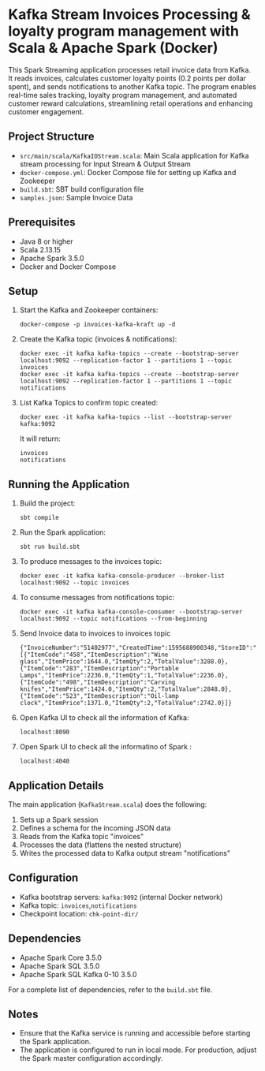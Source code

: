 # Kafka Stream Invoices Processing & loyalty program management with Scala & Apache Spark (Docker)

This Spark Streaming application processes retail invoice data from Kafka.
It reads invoices, calculates customer loyalty points (0.2 points per dollar spent),
and sends notifications to another Kafka topic. The program enables real-time sales tracking,
loyalty program management, and automated customer reward calculations, streamlining retail operations and enhancing customer engagement.

## Project Structure

- `src/main/scala/KafkaIOStream.scala`: Main Scala application for Kafka stream processing for Input Stream & Output Stream
- `docker-compose.yml`: Docker Compose file for setting up Kafka and Zookeeper
- `build.sbt`: SBT build configuration file
- `samples.json`: Sample Invoice Data

## Prerequisites

- Java 8 or higher
- Scala 2.13.15
- Apache Spark 3.5.0
- Docker and Docker Compose

## Setup

1. Start the Kafka and Zookeeper containers:

   ```
   docker-compose -p invoices-kafka-kraft up -d
   ```

2. Create the Kafka topic (invoices & notifications):

   ```
   docker exec -it kafka kafka-topics --create --bootstrap-server localhost:9092 --replication-factor 1 --partitions 1 --topic invoices
   docker exec -it kafka kafka-topics --create --bootstrap-server localhost:9092 --replication-factor 1 --partitions 1 --topic notifications
   ```

3. List Kafka Topics to confirm topic created:
   ```
   docker exec -it kafka kafka-topics --list --bootstrap-server kafka:9092
   ```
   It will return:
   ```
   invoices
   notifications
   ```

## Running the Application

1. Build the project:

   ```
   sbt compile
   ```

2. Run the Spark application:

   ```
   sbt run build.sbt
   ```

3. To produce messages to the invoices topic:

   ```
   docker exec -it kafka kafka-console-producer --broker-list localhost:9092 --topic invoices
   ```

4. To consume messages from notifications topic:

   ```
   docker exec -it kafka kafka-console-consumer --bootstrap-server localhost:9092 --topic notifications --from-beginning
   ```

5. Send Invoice data to invoices to invoices topic
   ```
   {"InvoiceNumber":"51402977","CreatedTime":1595688900348,"StoreID":"STR7188","PosID":"POS956","CashierID":"OAS134","CustomerType":"PRIME","CustomerCardNo":"4629185211","TotalAmount":11114.0,"NumberOfItems":4,"PaymentMethod":"CARD","TaxableAmount":11114.0,"CGST":277.85,"SGST":277.85,"CESS":13.8925,"DeliveryType":"TAKEAWAY","InvoiceLineItems":[{"ItemCode":"458","ItemDescription":"Wine glass","ItemPrice":1644.0,"ItemQty":2,"TotalValue":3288.0},{"ItemCode":"283","ItemDescription":"Portable Lamps","ItemPrice":2236.0,"ItemQty":1,"TotalValue":2236.0},{"ItemCode":"498","ItemDescription":"Carving knifes","ItemPrice":1424.0,"ItemQty":2,"TotalValue":2848.0},{"ItemCode":"523","ItemDescription":"Oil-lamp clock","ItemPrice":1371.0,"ItemQty":2,"TotalValue":2742.0}]}
   ```
6. Open Kafka UI to check all the information of Kafka:
   ```
   localhost:8090
   ```
7. Open Spark UI to check all the informatino of Spark :
   ```
   localhost:4040
   ```

## Application Details

The main application (`KafkaStream.scala`) does the following:

1. Sets up a Spark session
2. Defines a schema for the incoming JSON data
3. Reads from the Kafka topic "invoices"
4. Processes the data (flattens the nested structure)
5. Writes the processed data to Kafka output stream "notifications"

## Configuration

- Kafka bootstrap servers: `kafka:9092` (internal Docker network)
- Kafka topic: `invoices`,`notifications`
- Checkpoint location: `chk-point-dir/`

## Dependencies

- Apache Spark Core 3.5.0
- Apache Spark SQL 3.5.0
- Apache Spark SQL Kafka 0-10 3.5.0

For a complete list of dependencies, refer to the `build.sbt` file.

## Notes

- Ensure that the Kafka service is running and accessible before starting the Spark application.
- The application is configured to run in local mode. For production, adjust the Spark master configuration accordingly.
